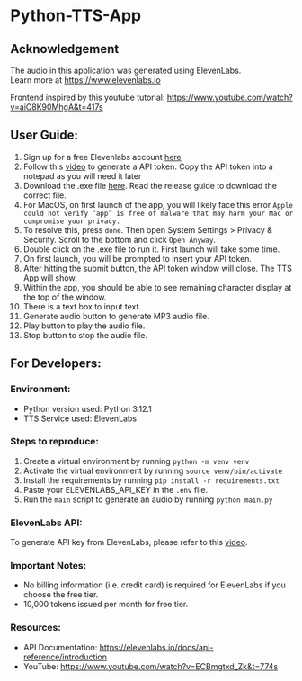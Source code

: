 # Python-TTS-App

## Acknowledgement
The audio in this application was generated using ElevenLabs.\
Learn more at https://www.elevenlabs.io

Frontend inspired by this youtube tutorial: https://www.youtube.com/watch?v=aiC8K90MhgA&t=417s

## User Guide:
1. Sign up for a free Elevenlabs account [here](https://elevenlabs.io/app/sign-up)
1. Follow this [video](https://www.youtube.com/watch?v=BqJyiNFE9pA) to generate a API token. Copy the API token into a notepad as you will need it later
1. Download the .exe file [here](https://github.com/TY1Fan/Python-TTS-App/releases). Read the release guide to download the correct file.
1. For MacOS, on first launch of the app, you will likely face this error `Apple could not verify “app” is free of malware that may harm your Mac or compromise your privacy.`
1. To resolve this, press `done`. Then open System Settings > Privacy & Security. Scroll to the bottom and click `Open Anyway`.
1. Double click on the .exe file to run it. First launch will take some time.
1. On first launch, you will be prompted to insert your API token.
1. After hitting the submit button, the API token window will close. The TTS App will show.
1. Within the app, you should be able to see remaining character display at the top of the window.
1. There is a text box to input text.
1. Generate audio button to generate MP3 audio file.
1. Play button to play the audio file.
1. Stop button to stop the audio file.

## For Developers:

### Environment:
- Python version used: Python 3.12.1
- TTS Service used: ElevenLabs

### Steps to reproduce:
1. Create a virtual environment by running `python -m venv venv`
1. Activate the virtual environment by running `source venv/bin/activate`
1. Install the requirements by running `pip install -r requirements.txt`
1. Paste your ELEVENLABS_API_KEY in the `.env` file.
1. Run the `main` script to generate an audio by running `python main.py`

### ElevenLabs API:
To generate API key from ElevenLabs, please refer to this [video](https://www.youtube.com/watch?v=BqJyiNFE9pA).

### Important Notes:
- No billing information (i.e. credit card) is required for ElevenLabs if you choose the free tier.
- 10,000 tokens issued per month for free tier.

### Resources:
- API Documentation: https://elevenlabs.io/docs/api-reference/introduction
- YouTube: https://www.youtube.com/watch?v=ECBmgtxd_Zk&t=774s